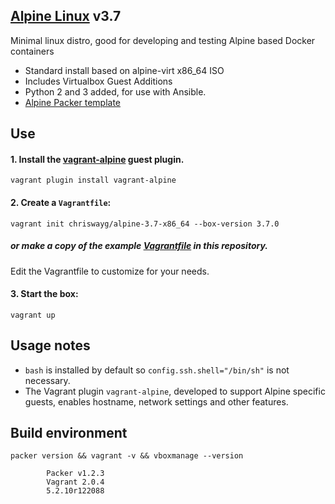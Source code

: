 ## [Alpine Linux](http://alpinelinux.org) v3.7

Minimal linux distro, good for developing and testing Alpine based Docker containers

* Standard install based on alpine-virt x86_64 ISO
* Includes Virtualbox Guest Additions
* Python 2 and 3 added, for use with Ansible.
* [Alpine Packer template](https://github.com/chriswayg/packer-templates/alpine-3.7-x86_64.json)

## Use

#### 1. Install the [vagrant-alpine](https://github.com/maier/vagrant-alpine) guest plugin.

```
vagrant plugin install vagrant-alpine
```

#### 2. Create a `Vagrantfile`:

```
vagrant init chriswayg/alpine-3.7-x86_64 --box-version 3.7.0
```

##### or make a copy of the example [Vagrantfile](https://github.com/chriswayg/packer-templates/blob/master/alpine3.7/Vagrantfile) in this repository.

Edit the Vagrantfile to customize for your needs.

#### 3. Start the box:

```
vagrant up
```

## Usage notes

* `bash` is installed by default so `config.ssh.shell="/bin/sh"` is not necessary.
* The Vagrant plugin `vagrant-alpine`, developed to support Alpine specific guests, enables hostname, network settings and other features.

## Build environment

```shell
packer version && vagrant -v && vboxmanage --version

		Packer v1.2.3
		Vagrant 2.0.4
		5.2.10r122088
```
